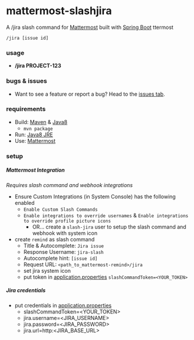 # mattermost-slashjira
A /jira slash command for [Mattermost](https://mattermost.com/) built with [Spring Boot](https://spring.io/projects/spring-boot)
ttermost

`/jira [issue id]`

### usage

* **/jira PROJECT-123**

### bugs & issues

* Want to see a feature or report a bug?  Head to the [issues tab](https://github.com/scottleedavis/mattermost-slashjira/issues).

### requirements
* Build: [Maven](https://maven.apache.org/download.cgi) & [Java8](http://openjdk.java.net/install/)
    * `mvn package`
* Run: [Java8 JRE](http://openjdk.java.net/install/)
* Use: [Mattermost](https://mattermost.com/) 

### setup
##### Mattermost Integration
_Requires slash command and webhook integrations_
* Ensure Custom Integrations (in System Console) has the following enabled
  * `Enable Custom Slash Commands`
  * `Enable integrations to override usernames` & `Enable integrations to override profile picture icons`
    * OR... create a `slash-jira` user to setup the slash command and webhook with system icon
* create `remind` as slash command
  * Title & Autocomplete: `Jira issue`
  * Response Username: `jira-slash`
  * Autocomplete hint: `[issue id]`
  * Request URL: `<path_to_mattermost-remind>/jira`
  * set jira system icon
  * put token in [application.properties](src/main/resources/application.properties) `slashCommandToken=<YOUR_TOKEN>`  
##### Jira credentials
* put credentials in [application.properties](src/main/resources/application.properties) 
  * slashCommandToken=<YOUR_TOKEN>
  * jira.username=<JIRA_USERNAME>
  * jira.password=<JIRA_PASSWORD>
  * jira.url=http:<JIRA_BASE_URL>
